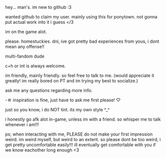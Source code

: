 hey... man's. im new to github :3

wanted github to claim my user. mainly using this for ponytown. not gonna put actual work into it i guess </3

im on the game alot.

please. homestuckies. dni, ive got pretty bad experiences from yous, i dont mean any offense!!

multi-fandom dude

c+h or int is always welcome.

im friendly, mainly friendly.
so feel free to talk to me. (would appreciate it greatly! im really bored on PT and im trying my best to socialize.)

ask me any questions regarding more info.

-☆ inspiration is fine, just have to ask me first please! ♡

just so you know, i do NOT tint. its my own style ^_^

i honestly go afk alot in-game, unless im with a friend. so whisper me to talk whenever i am!!!

ps; when interacting with me, PLEASE do not make your first impression weird. im weird myself, but weird to an extent. so please dont be too weird, i get pretty uncomfortable easily!!! ill eventually get comfortable with you if we know eachother long enough <3
